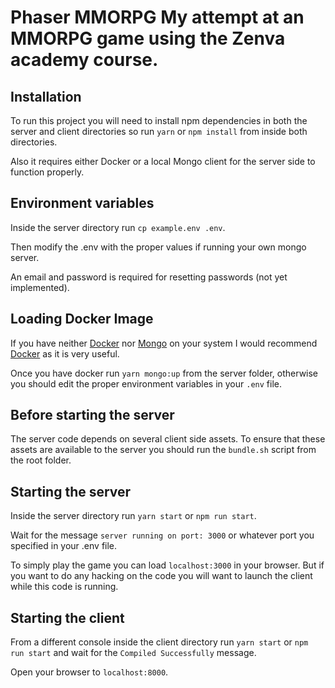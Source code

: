 # Phaser MMORPG My attempt at an MMORPG game using the Zenva academy course.

## Installation

To run this project you will need to install npm dependencies in both the server
and client directories so run `yarn` or `npm install` from inside both
directories.

Also it requires either Docker or a local Mongo client for the server side to
function properly.

## Environment variables

Inside the server directory run `cp example.env .env`.

Then modify the .env with the proper values if running your own mongo server.

An email and password is required for resetting passwords (not yet implemented).

## Loading Docker Image

If you have neither [Docker](https://docs.docker.com) nor
[Mongo](https://www.mongodb.com/) on your system I would recommend
[Docker](https://docs.docker.com/) as it is very useful.

Once you have docker run `yarn mongo:up` from the server folder, otherwise you
should edit the proper environment variables in your `.env` file.

## Before starting the server

The server code depends on several client side assets. To ensure that these
assets are available to the server you should run the `bundle.sh` script from
the root folder.

## Starting the server

Inside the server directory run `yarn start` or `npm run start`.

Wait for the message `server running on port: 3000` or whatever port you
specified in your .env file.

To simply play the game you can load `localhost:3000` in your browser. But if
you want to do any hacking on the code you will want to launch the client while
this code is running.

## Starting the client

From a different console inside the client directory run `yarn start` or `npm
run start` and wait for the `Compiled Successfully` message.

Open your browser to `localhost:8000`.

